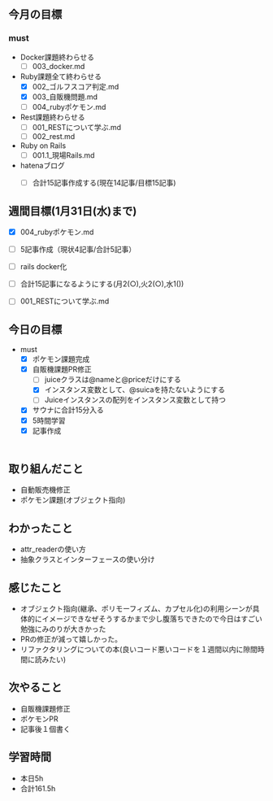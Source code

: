 ## 今月の目標
### must
  - Docker課題終わらせる
    - [ ]  003_docker.md
  - Ruby課題全て終わらせる
    - [x] 002_ゴルフスコア判定.md
    - [x] 003_自販機問題.md
    - [ ] 004_rubyポケモン.md
  - Rest課題終わらせる
    - [ ] 001_RESTについて学ぶ.md
    - [ ] 002_rest.md
  - Ruby on Rails
    - [ ] 001.1_現場Rails.md
  - hatenaブログ
    - [ ]  合計15記事作成する(現在14記事/目標15記事)
  



## 週間目標(1月31日(水)まで)
  - [x] 004_rubyポケモン.md
  - [ ] 5記事作成（現状4記事/合計5記事）
  - [ ] rails docker化
  - [ ] 合計15記事になるようにする(月2(○),火2(○),水1())
  - [ ] 001_RESTについて学ぶ.md


## 今日の目標
- must
  - [x] ポケモン課題完成
  - [x] 自販機課題PR修正
    - [ ] juiceクラスは@nameと@priceだけにする
    - [x] インスタンス変数として、@suicaを持たないようにする
    - [ ] Juiceインスタンスの配列をインスタンス変数として持つ
  - [x] サウナに合計15分入る
  - [x] 5時間学習
  - [x] 記事作成

  　　
## 取り組んだこと
- 自動販売機修正
- ポケモン課題(オブジェクト指向)
## わかったこと
- attr_readerの使い方
- 抽象クラスとインターフェースの使い分け
## 感じたこと
- オブジェクト指向(継承、ポリモーフィズム、カプセル化)の利用シーンが具体的にイメージできなぜそうするかまで少し腹落ちできたので今日はすごい勉強にみのりが大きかった
- PRの修正が減って嬉しかった。
- リファクタリングについての本(良いコード悪いコードを１週間以内に隙間時間に読みたい)

## 次やること
- 自販機課題修正
- ポケモンPR
- 記事後１個書く




## 学習時間
- 本日5h
- 合計161.5h
